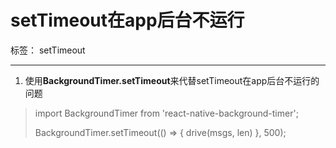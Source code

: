 # setTimeout在app后台不运行

标签： setTimeout

---

 1. 使用**BackgroundTimer.setTimeout**来代替setTimeout在app后台不运行的问题


> import BackgroundTimer from 'react-native-background-timer';
>
> BackgroundTimer.setTimeout(() => {
>     drive(msgs, len) }, 500);





